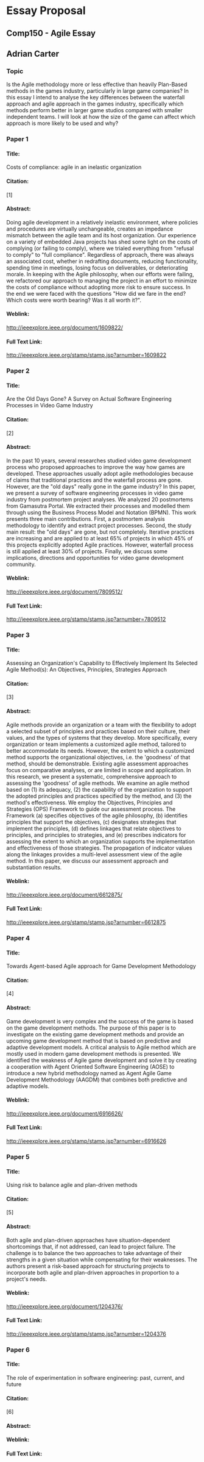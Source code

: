 # Essay Proposal
## Comp150 - Agile Essay
## Adrian Carter

### Topic
Is the Agile methodology more or less effective than heavily Plan-Based methods in the games industry, particularly in large game companies?
In this essay I intend to analyse the key differences between the waterfall approach and agile approach in the games industry, specifically which methods perform better in larger game studios compared with smaller independent teams. I will look at how the size of the game can affect which approach is more likely to be used and why? 

### Paper 1
#### Title: 
Costs of compliance: agile in an inelastic organization
#### Citation: 
[1]
#### Abstract:
Doing agile development in a relatively inelastic environment, where policies and procedures are virtually unchangeable, creates an impedance mismatch between the agile team and its host organization. Our experience on a variety of embedded Java projects has shed some light on the costs of complying (or failing to comply), where we trialed everything from "refusal to comply" to "full compliance". Regardless of approach, there was always an associated cost, whether in redrafting documents, reducing functionality, spending time in meetings, losing focus on deliverables, or deteriorating morale. In keeping with the Agile philosophy, when our efforts were failing, we refactored our approach to managing the project in an effort to minimize the costs of compliance without adopting more risk to ensure success. In the end we were faced with the questions "How did we fare in the end? Which costs were worth bearing? Was it all worth it?".
#### Weblink: 
http://ieeexplore.ieee.org/document/1609822/
#### Full Text Link: 
http://ieeexplore.ieee.org/stamp/stamp.jsp?arnumber=1609822

### Paper 2
#### Title: 
Are the Old Days Gone? A Survey on Actual Software
Engineering Processes in Video Game Industry
#### Citation:
[2]
#### Abstract:
In the past 10 years, several researches studied video game development process who proposed approaches to improve the way how games are developed. These approaches usually adopt agile methodologies because of claims that traditional practices and the waterfall process are gone. However, are the "old days" really gone in the game industry? In this paper, we present a survey of software engineering processes in video game industry from postmortem project analyses. We analyzed 20 postmortems from Gamasutra Portal. We extracted their processes and modelled them through using the Business Process Model and Notation (BPMN). This work presents three main contributions. First, a postmortem analysis methodology to identify and extract project processes. Second, the study main result: the "old days" are gone, but not completely. Iterative practices are increasing and are applied to at least 65% of projects in which 45% of this projects explicitly adopted Agile practices. However, waterfall process is still applied at least 30% of projects. Finally, we discuss some implications, directions and opportunities for video game development community.
#### Weblink:
http://ieeexplore.ieee.org/document/7809512/
#### Full Text Link:
http://ieeexplore.ieee.org/stamp/stamp.jsp?arnumber=7809512

### Paper 3
#### Title: 
Assessing an Organization's Capability to Effectively Implement Its Selected Agile Method(s): An Objectives, Principles, Strategies Approach
#### Citation:
[3]
#### Abstract:
Agile methods provide an organization or a team with the flexibility to adopt a selected subset of principles and practices based on their culture, their values, and the types of systems that they develop. More specifically, every organization or team implements a customized agile method, tailored to better accommodate its needs. However, the extent to which a customized method supports the organizational objectives, i.e. the 'goodness' of that method, should be demonstrable. Existing agile assessment approaches focus on comparative analyses, or are limited in scope and application. In this research, we present a systematic, comprehensive approach to assessing the 'goodness' of agile methods. We examine an agile method based on (1) its adequacy, (2) the capability of the organization to support the adopted principles and practices specified by the method, and (3) the method's effectiveness. We employ the Objectives, Principles and Strategies (OPS) Framework to guide our assessment process. The Framework (a) specifies objectives of the agile philosophy, (b) identifies principles that support the objectives, (c) designates strategies that implement the principles, (d) defines linkages that relate objectives to principles, and principles to strategies, and (e) prescribes indicators for assessing the extent to which an organization supports the implementation and effectiveness of those strategies. The propagation of indicator values along the linkages provides a multi-level assessment view of the agile method. In this paper, we discuss our assessment approach and substantiation results.
#### Weblink:
http://ieeexplore.ieee.org/document/6612875/
#### Full Text Link:
http://ieeexplore.ieee.org/stamp/stamp.jsp?arnumber=6612875

### Paper 4
#### Title: 
Towards Agent-based Agile approach for Game Development Methodology
#### Citation:
[4]
#### Abstract:
Game development is very complex and the success of the game is based on the game development methods. The purpose of this paper is to investigate on the existing game development methods and provide an upcoming game development method that is based on predictive and adaptive development models. A critical analysis to Agile method which are mostly used in modern game development methods is presented. We identified the weakness of Agile game development and solve it by creating a cooperation with Agent Oriented Software Engineering (AOSE) to introduce a new hybrid methodology named as Agent Agile Game Development Methodology (AAGDM) that combines both predictive and adaptive models.
#### Weblink:
http://ieeexplore.ieee.org/document/6916626/
#### Full Text Link:
http://ieeexplore.ieee.org/stamp/stamp.jsp?arnumber=6916626

### Paper 5
#### Title: 
Using risk to balance agile and plan-driven methods
#### Citation:
[5]
#### Abstract:
Both agile and plan-driven approaches have situation-dependent shortcomings that, if not addressed, can lead to project failure. The challenge is to balance the two approaches to take advantage of their strengths in a given situation while compensating for their weaknesses. The authors present a risk-based approach for structuring projects to incorporate both agile and plan-driven approaches in proportion to a project's needs.
#### Weblink:
http://ieeexplore.ieee.org/document/1204376/
#### Full Text Link:
http://ieeexplore.ieee.org/stamp/stamp.jsp?arnumber=1204376

### Paper 6
#### Title: 
The role of experimentation in software engineering: past, current, and future
#### Citation:
[6]
#### Abstract:

#### Weblink:
#### Full Text Link:
